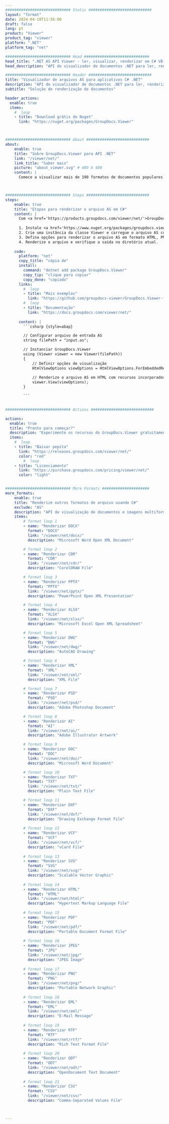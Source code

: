 ```yaml
---
############################# Static ############################
layout: "format"
date: 2024-04-10T11:56:00
draft: false
lang: pt
product: "Viewer"
product_tag: "viewer"
platform: ".NET"
platform_tag: "net"

############################# Head #############################
head_title: ".NET AS API Viewer - ler, visualizar, renderizar em C# VB.NET"
head_description: "API do visualizador de documentos .NET para ler, renderizar e exibir AS em qualquer tipo de aplicativos C#, ASP.NET, VB.NET e .NET Core."

############################# Header ############################
title: "Visualizador de arquivos AS para aplicativos C# .NET" 
description: "API do visualizador de documentos .NET para ler, renderizar e exibir arquivos AS em qualquer tipo de aplicativos C#, ASP.NET, VB.NET e .NET Core. Visualize os arquivos renderizados com formatação e layout verdadeiros em HTML5, PDF ou como imagem usando algumas linhas de código." 
subtitle: "Solução de renderização de documentos" 

header_actions:
  enable: true
  items:
    #  loop
    - title: "Download grátis do Nuget"
      link: "https://nuget.org/packages/GroupDocs.Viewer"



############################# About ############################
about:
    enable: true
    title: "Sobre GroupDocs.Viewer para API .NET"
    link: "/viewer/net/"
    link_title: "Saber mais"
    picture: "about_viewer.svg" # 480 X 400
    content: |
      Comece a visualizar mais de 190 formatos de documentos populares em seus aplicativos .NET usando GroupDocs.Viewer para APIs .NET adicionando algumas linhas de código. Os desenvolvedores podem exibir facilmente PDF, processamento de texto, planilha do Excel, apresentação, Visio, Projeto, Outlook e muitos outros formatos de documentos populares nos modos HTML5, imagem ou PDF. A renderização do documento é rápida, idêntica ao arquivo de origem original e não requer instalação de software adicional ou qualquer outra biblioteca externa.



############################# Steps ############################
steps:
    enable: true
    title: "Etapas para renderizar o arquivo AS em C#" 
    content: |
      Com <a href='https://products.groupdocs.com/viewer/net/'>GroupDocs.Viewer</a> você pode renderizar AS para HTML, JPEG, PNG ou PDF em algumas etapas.
      
      1. Instale <a href='https://www.nuget.org/packages/groupdocs.viewer'>GroupDocs.Viewer for .NET</a> usando seu gerenciador de pacotes favorito. 
      2. Crie uma instância da classe Viewer e carregue o arquivo AS com caminho completo.  
      3. Defina opções para renderizar o arquivo AS em formato HTML, PNG, JPEG ou PDF. 
      4. Renderize o arquivo e verifique a saída no diretório atual. 
   
    code:
      platform: "net"
      copy_title: "cópia de"
      install:
        command: "dotnet add package GroupDocs.Viewer"
        copy_tip: "clique para copiar"
        copy_done: "copiado"
      links:
        #  loop
        - title: "Mais exemplos"
          link: "https://github.com/groupdocs-viewer/GroupDocs.Viewer-for-.NET"
        #  loop
        - title: "Documentação"
          link: "https://docs.groupdocs.com/viewer/net/"
          
      content: |
        ```csharp {style=abap}

        // Configurar arquivo de entrada AS
        string filePath = "input.as";

        // Instanciar GroupDocs.Viewer
        using (Viewer viewer = new Viewer(filePath))
        {
            // Definir opções de visualização
            HtmlViewOptions viewOptions = HtmlViewOptions.ForEmbeddedResources();
                
            // Renderize o arquivo AS em HTML com recursos incorporados
            viewer.View(viewOptions);
        }

        ```            


############################# Actions ############################

actions:
  enable: true
  title: "Pronto para começar?"
  description: "Experimente os recursos do GroupDocs.Viewer gratuitamente ou solicite uma licença"
  items:
    #  loop
    - title: "Baixar pepita"
      link: "https://releases.groupdocs.com/viewer/net/"
      color: "red"
        #  loop
    - title: "Licenciamento"
      link: "https://purchase.groupdocs.com/pricing/viewer/net/"
      color: "light"


############################# More Formats #####################
more_formats:
    enable: true
    title: "Renderize outros formatos de arquivo usando C#"
    exclude: "AS"
    description: "API de visualização de documentos e imagens multiformato para .NET. Veja alguns dos formatos de arquivo populares abaixo, sem visualizadores externos."
    items: 
        # format loop 1
        - name: "Renderizar DOCX"
          format: "DOCX"
          link: "/viewer/net/docx/"
          description: "Microsoft Word Open XML Document" 

        # format loop 2
        - name: "Renderizar CDR" 
          format: "CDR"
          link: "/viewer/net/cdr/"
          description: "CorelDRAW File" 

        # format loop 3
        - name: "Renderizar PPTX"
          format: "PPTX"
          link: "/viewer/net/pptx/"
          description: "PowerPoint Open XML Presentation" 

        # format loop 4
        - name: "Renderizar XLSX"
          format: "XLSX"
          link: "/viewer/net/xlsx/"
          description: "Microsoft Excel Open XML Spreadsheet" 

        # format loop 5
        - name: "Renderizar DWG"
          format: "DWG"
          link: "/viewer/net/dwg/"
          description: "AutoCAD Drawing"

        # format loop 6
        - name: "Renderizar XML"
          format: "XML"
          link: "/viewer/net/xml/"
          description: "XML File"

        # format loop 7
        - name: "Renderizar PSD"
          format: "PSD"
          link: "/viewer/net/psd/"
          description: "Adobe Photoshop Document"

        # format loop 8
        - name: "Renderizar AI"
          format: "AI"
          link: "/viewer/net/ai/"
          description: "Adobe Illustrator Artwork"

        # format loop 9
        - name: "Renderizar DOC"
          format: "DOC"
          link: "/viewer/net/doc/"
          description: "Microsoft Word Document" 

        # format loop 10
        - name: "Renderizar TXT" 
          format: "TXT"
          link: "/viewer/net/txt/"
          description: "Plain Text File" 

        # format loop 11
        - name: "Renderizar DXF" 
          format: "DXF"
          link: "/viewer/net/dxf/"
          description: "Drawing Exchange Format File"  
          
        # format loop 12
        - name: "Renderizar VCF"
          format: "VCF"
          link: "/viewer/net/vcf/"
          description: "vCard File"  
              
        # format loop 13
        - name: "Renderizar SVG"
          format: "SVG"
          link: "/viewer/net/svg/"
          description: "Scalable Vector Graphic" 
          
        # format loop 14
        - name: "Renderizar HTML"
          format: "HTML"
          link: "/viewer/net/html/"
          description: "Hypertext Markup Language File" 
          
        # format loop 15
        - name: "Renderizar PDF"
          format: "PDF"
          link: "/viewer/net/pdf/"
          description: "Portable Document Format File"
          
        # format loop 16
        - name: "Renderizar JPEG"
          format: "JPG"
          link: "/viewer/net/jpg/"
          description: "JPEG Image"
          
        # format loop 17
        - name: "Renderizar PNG"
          format: "PNG"
          link: "/viewer/net/png/"
          description: "Portable Network Graphic" 
          
        # format loop 18
        - name: "Renderizar EML"
          format: "EML"
          link: "/viewer/net/eml/"
          description: "E-Mail Message" 
          
        # format loop 19
        - name: "Renderizar RTF"
          format: "RTF"
          link: "/viewer/net/rtf/"
          description: "Rich Text Format File" 
          
        # format loop 20
        - name: "Renderizar ODT"
          format: "ODT"
          link: "/viewer/net/odt/"
          description: "OpenDocument Text Document" 
          
        # format loop 21
        - name: "Renderizar CSV"
          format: "CSV"
          link: "/viewer/net/csv/"
          description: "Comma-Separated Values File" 



---
```

